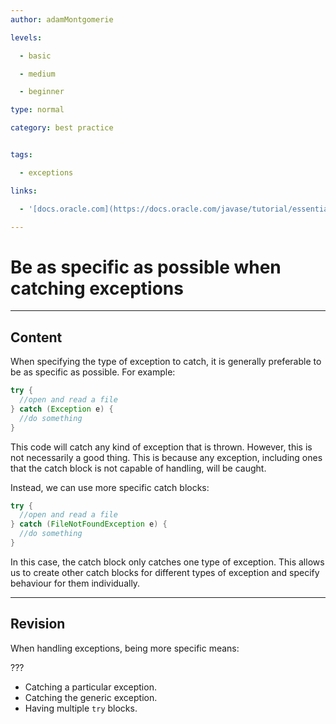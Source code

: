 ```yaml
---
author: adamMontgomerie

levels:

  - basic

  - medium

  - beginner

type: normal

category: best practice


tags:

  - exceptions

links:

  - '[docs.oracle.com](https://docs.oracle.com/javase/tutorial/essential/exceptions/advantages.html){website}'

---
```


# Be as specific as possible when catching exceptions

---
## Content

When specifying the type of exception to catch, it is generally preferable to be as specific as possible. For example:
```java
try {
  //open and read a file
} catch (Exception e) {
  //do something
}
```
This code will catch any kind of exception that is thrown. However, this is not necessarily a good thing. This is because any exception, including ones that the catch block is not capable of handling, will be caught.

Instead, we can use more specific catch blocks:
```java
try {
  //open and read a file
} catch (FileNotFoundException e) {
  //do something
}
```
In this case, the catch block only catches one type of exception. This allows us to create other catch blocks for different types of exception and specify behaviour for them individually.

---
## Revision

When handling exceptions, being more specific means:

???

* Catching a particular exception.
* Catching the generic exception.
* Having multiple `try` blocks.